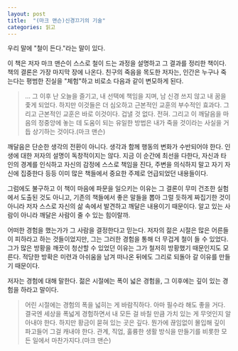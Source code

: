 ```yaml
---
layout: post
title:  "(마크 맨슨)신경끄기의 기술"
categories: 읽고
---
```


우리 말에 "철이 든다."라는 말이 있다.

이 책은 저자 마크 맨슨이 스스로 철이 드는 과정을 설명하고 그 결과를 정리한 책이다. 책의 결론은 가장 마지막 장에 나온다. 친구의 죽음을 목도한 저자는, 인간은 누구나 죽는다는 평범한 진실을 "체험"하고 비로소 다음과 같이 변모하게 된다.  

> ... 그 이후 난 오늘을 즐기고, 내 선택에 책임을 지며, 남 신경 쓰지 않고 내 꿈을 좇게 되었다. 하지만 이것들은 더 심오하고 근본적인 교훈의 부수적인 효과다. 그리고 근본적인 교훈은 바로 이것이다. 겁낼 것 없다. 전혀. 그리고 이 깨달음을 마음의 정중앙에 놓는 데 도움이 되는 유일한 방법은 내가 죽을 것이라는 사실을 거듭 상기하는 것이다.(마크 맨슨)

깨달음은 단순한 생각의 전환이 아니다. 생각과 함께 행동의 변화가 수반되어야 한다. 인생에 대한 저자의 설명이 독창적이지는 않다. 지금 이 순간에 최선을 다한다, 자신과 타인의 경계를 인식하고 자신의 감정에 스스로 책임을 진다, 주변을 의식하지 말고 자기 자신에 집중한다 등등 이미 많은 책들에서 중요한 주제로 언급되었던 내용들이다.

그럼에도 불구하고 이 책이 마음에 파문을 일으키는 이유는 그 결론이 무미 건조한 실험에서 도출된 것도 아니고, 기존의 책들에서 좋은 말들을 뽑아 그럴 듯하게 짜집기한 것이 아니라 저자 스스로 자신의 삶 속에서 발견하고 깨달은 내용이기 때문이다. 알고 있는 사람이 아니라 깨달은 사람이 줄 수 있는 힘이랄까.

어떠한 경험을 했는가가 그 사람을 결정한다고 믿는다. 저자의 젊은 시절은 많은 어른들이 피하라고 하는 것들이었지만, 그는 그러한 경험을 통해 더 무겁게 철이 들 수 있었다. 그가 많은 방황을 깨끗이 청산할 수 있었던 이유는 그가 철저히 방황했기 때문인지도 모른다. 적당한 방확은 미련과 아쉬움을 남겨 떠나온 뒤에도 그리로 되돌아 갈 이유를 만들기 때문이다.

저자는 경험에 대해 말한다. 젊은 시절에는 폭이 넓은 경험을, 그 이후에는 깊이 있는 경험을 하라고 말이다.

> 어린 시절에는 경험의 폭을 넓히는 게 바람직하다. 아마 필수라 해도 좋을 거다. 결국엔 세상을 폭넓게 경험하면서 내 모든 걸 바칠 만큼 가치 있는 게 무엇인지 알아내야 한다. 하지만 황금이 묻혀 있는 곳은 깊다. 뭔가에 끊임없이 몰입해 깊이 파고들어 그걸 캐내야 한다. 관계, 직업, 훌륭한 생활 방식을 만들기를 비롯한 모든 일에서 마찬가지다.(마크 맨슨)
